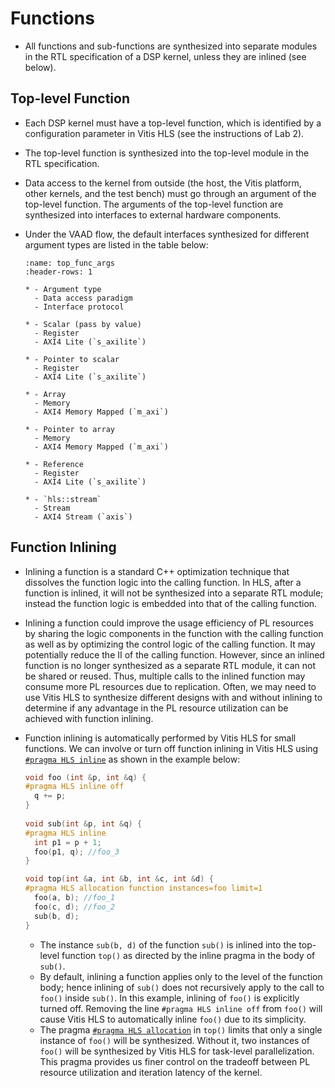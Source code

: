# Functions

* All functions and sub-functions are synthesized into separate
  modules in the RTL specification of a DSP kernel, unless they are
  inlined (see below).
  
## Top-level Function
* Each DSP kernel must have a top-level function, which is identified
  by a configuration parameter in Vitis HLS (see the instructions of
  Lab 2). 

* The top-level function is synthesized into the top-level module in
  the RTL specification.

* Data access to the kernel from outside (the host, the Vitis platform, other
  kernels, and the test bench) must go through an argument of the
  top-level function. The arguments of the top-level function are
  synthesized into interfaces to external hardware components. 

* Under the VAAD flow, the default interfaces synthesized for
  different argument types are listed in the table below:
  ```{list-table} Default access paradigms for different types of top-level arguments under the VAAD flow
  :name: top_func_args
  :header-rows: 1

  * - Argument type
    - Data access paradigm
    - Interface protocol

  * - Scalar (pass by value)
    - Register
    - AXI4 Lite (`s_axilite`)

  * - Pointer to scalar
    - Register
    - AXI4 Lite (`s_axilite`)

  * - Array
    - Memory
    - AXI4 Memory Mapped (`m_axi`)
  
  * - Pointer to array
    - Memory
    - AXI4 Memory Mapped (`m_axi`)
  
  * - Reference
    - Register
    - AXI4 Lite (`s_axilite`)

  * - `hls::stream`
    - Stream
    - AXI4 Stream (`axis`) 

  ```

## Function Inlining 
* Inlining a function is a standard C++ optimization technique that
  dissolves the function logic into the calling function. In HLS,
  after a function is inlined, it will not be synthesized into a
  separate RTL module; instead the function logic is embedded into
  that of the calling function. 

* Inlining a function could improve the usage efficiency of PL
  resources by sharing the logic components in the function with the
  calling function as well as by optimizing the control logic of the
  calling function. It may potentially reduce the II of the calling
  function.  However, since an inlined function is no longer
  synthesized as a separate RTL module, it can not be shared or
  reused. Thus, multiple calls to the inlined function may consume
  more PL resources due to replication. Often, we may need to use Vitis
  HLS to synthesize different designs with and without inlining to
  determine if any advantage in the PL resource utilization can be
  achieved with function inlining.

* Function inlining is automatically performed by Vitis HLS for small
  functions. We can involve or turn off function inlining in Vitis HLS
  using [`#pragma HLS
  inline`](https://docs.xilinx.com/r/en-US/ug1399-vitis-hls/pragma-HLS-inline)
  as shown in the example below:
  ```c++
  void foo (int &p, int &q) {
  #pragma HLS inline off
    q += p;
  }
    
  void sub(int &p, int &q) {
  #pragma HLS inline
    int p1 = p + 1;
    foo(p1, q); //foo_3
  }
  
  void top(int &a, int &b, int &c, int &d) {
  #pragma HLS allocation function instances=foo limit=1 
    foo(a, b); //foo_1
    foo(c, d); //foo_2
    sub(b, d);
  }
  ```
  - The instance `sub(b, d)` of the function `sub()` is inlined into the
    top-level function `top()` as directed by the inline pragma in the
    body of `sub()`. 
  - By default, inlining a function applies only to the level of the
    function body; hence inlining of `sub()` does not recursively
    apply to the call to `foo()` inside `sub()`. In this example,
    inlining of `foo()` is explicitly turned off. Removing the line
    `#pragma HLS inline off` from `foo()` will cause Vitis HLS to
    automatically inline `foo()` due to its simplicity.
  - The pragma [`#pragma HLS
    allocation`](https://docs.xilinx.com/r/en-US/ug1399-vitis-hls/pragma-HLS-allocation)
    in `top()` limits that only a single instance of `foo()` will be
    synthesized. Without it, two instances of `foo()` will be
    synthesized by Vitis HLS for task-level parallelization. This
    pragma provides us finer control on the tradeoff between PL
    resource utilization and iteration latency of the kernel.
  
